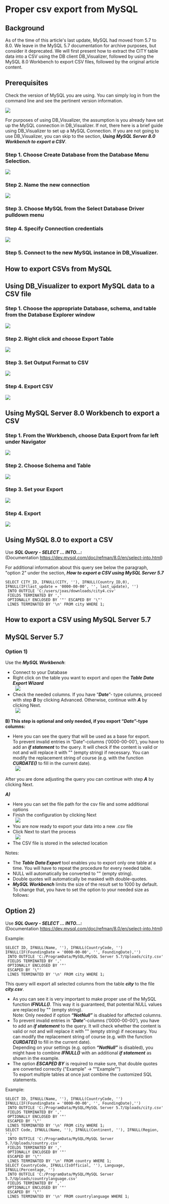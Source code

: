 # Proper csv export from MySQL 
## Background

As of the time of this article's last update, MySQL had moved from 5.7 to 8.0. We leave in the MySQL 5.7 documentation for archive purposes, but consider it deprecated. We will first present how to extract the CITY table data into a CSV using the DB client DB_Visualizer, followed by using the MySQL 8.0 Workbench to export CSV files, followed by the original article content.

## Prerequisites

Check the version of MySQL you are using. You can simply log in from the command line and see the pertinent version information. 

![](images/1.png)

For purposes of using DB_Visualizer, the assumption is you already have set up the MySQL connection in DB_Visualizer. If not, there here is a brief guide using DB_Visualizer to set up a MySQL Connection. If you are not going to use DB_Visualizer, you can skip to the section, ***Using MySQL Server 8.0 Workbench to export a CSV***.

### Step 1. Choose Create Database from the Database Menu Selection.

![](images/2.PNG)

### Step 2. Name the new connection

![](images/3.png)

### Step 3. Choose MySQL from the Select Database Driver pulldown menu

### Step 4. Specify Connection credentials

![](images/4.png)

### Step 5. Connect to the new MySQL instance in DB_Visualizer.

## How to export CSVs from MySQL

## Using DB_Visualizer to export MySQL data to a CSV file

### Step 1. Choose the appropriate Database, schema, and table from the Database Explorer window

![](images/5.png)

### Step 2. Right click and choose Export Table

![](images/6.png)

### Step 3. Set Output Format to CSV

![](images/7.png)

### Step 4. Export CSV

![](images/8.png)

## Using MySQL Server 8.0 Workbench to export a CSV

### Step 1. From the Workbench, choose Data Export from far left under Navigator

![](images/9.png)

### Step 2. Choose Schema and Table

![](images/10.png)

### Step 3. Set your Export

![](images/11.png)

### Step 4. Export

![](images/12.png)

## Using MySQL 8.0 to export a CSV

Use ***SQL Query - SELECT … INTO…:***  
(Documentation <https://dev.mysql.com/doc/refman/8.0/en/select-into.html>) 

For additional information about this query see below the paragraph, "option 2" under the section, ***How to export a CSV using MySQL Server 5.7***


```"noformat
SELECT CITY_ID, IFNULL(CITY, ''), IFNULL(Country_ID,0), IFNULL(IF(last_update = '0000-00-00', '', last_update), '') 
 INTO OUTFILE 'C:/users/joas/downloads/city4.csv' 
 FIELDS TERMINATED BY ',' 
 OPTIONALLY ENCLOSED BY '"' ESCAPED BY '\"' 
 LINES TERMINATED BY '\n' FROM city WHERE 1; 
```
## How to export a CSV using MySQL Server 5.7

## MySQL Server 5.7

### Option 1)

Use the ***MySQL Workbench***:

* Connect to your Database
* Right click on the table you want to export and open the ***Table Data Export Wizard***  
   ![](images/13.png)
* Check the needed columns. If you have “***Date***”- type columns, proceed with step ***B*** by clicking Advanced. Otherwise, continue with ***A*** by clicking Next.  
   ![](images/14.png)

**B) This step is optional and only needed, if you export “*Date*”-type columns:**

* Here you can see the query that will be used as a base for export.  
To prevent invalid entries in “Date”-columns (‘0000-00-00’), you have to add an ***if statement*** to the query. It will check if the content is valid or not and will replace it with "" (empty string) if necessary. You can modify the replacement string of course (e.g. with the function ***CURDATE()*** to fill in the current date).  
   ![](images/15.png)

   
After you are done adjusting the query you can continue with step ***A*** by clicking Next.

***A)***

* Here you can set the file path for the csv file and some additional options
* Finish the configuration by clicking Next  
   ![](images/16.png)
* You are now ready to export your data into a new .csv file
* Click Next to start the process  
   ![](images/17.png)
* The CSV file is stored in the selected location

Notes:

* The ***Table Data Export*** tool enables you to export only one table at a time. You will have to repeat the procedure for every needed table.
* NULL will automatically be converted to "" (empty string).
* Double quotes will automatically be masked with double-quotes.
* ***MySQL Workbench*** limits the size of the result set to 1000 by default.  
To change that, you have to set the option to your needed size as follows:

## Option 2)

Use ***SQL Query - SELECT … INTO…:***  
(Documentation <https://dev.mysql.com/doc/refman/8.0/en/select-into.html>)

Example:


```"code
SELECT ID, IFNULL(Name, ''), IFNULL(CountryCode, '') IFNULL(IF(FoundingDate = '0000-00-00', '', FoundingDate),'') 
 INTO OUTFILE 'C:/ProgramData/MySQL/MySQL Server 5.7/Uploads/city.csv' 
 FIELDS TERMINATED BY ',' 
 OPTIONALLY ENCLOSED BY '"' 
 ESCAPED BY '\"' 
 LINES TERMINATED BY '\n' FROM city WHERE 1; 
```
This query will export all selected columns from the table ***city*** to the file ***city.csv***.

* As you can see it is very important to make proper use of the MySQL function ***IFNULL()***. This way it is guaranteed, that potential NULL values are replaced by "" (empty string).  
Note: Only needed if option ***“NotNull”*** is disabled for affected columns.
* To prevent invalid entries in “***Date***”-columns (‘0000-00-00’), you have to add an ***if statement*** to the query. It will check whether the content is valid or not and will replace it with "" (empty string) if necessary. You can modify the replacement string of course (e.g. with the function ***CURDATE()*** to fill in the current date).  
Depending on your settings (e.g. option ***“NotNull”*** is disabled), you might have to combine ***IFNULL()*** with an additional ***if statement*** as shown in the example.
* The option ***ESCAPED BY*** is required to make sure, that double quotes are converted correctly ("Example" -> ""Example"")  
To export multiple tables at once just combine the customized SQL statements.

Example:


```"code
SELECT ID, IFNULL(Name, ''), IFNULL(CountryCode, '') IFNULL(IF(FoundingDate = '0000-00-00', '', FoundingDate),'') 
 INTO OUTFILE 'C:/ProgramData/MySQL/MySQL Server 5.7/Uploads/city.csv' 
 FIELDS TERMINATED BY ',' 
 OPTIONALLY ENCLOSED BY '"' 
 ESCAPED BY '\"' 
 LINES TERMINATED BY '\n' FROM city WHERE 1;  
SELECT Code, IFNULL(Name, ''), IFNULL(Continent, ''), IFNULL(Region, '') 
 INTO OUTFILE 'C:/ProgramData/MySQL/MySQL Server 5.7/Uploads/country.csv' 
 FIELDS TERMINATED BY ',' 
 OPTIONALLY ENCLOSED BY '"' 
 ESCAPED BY '\"' 
 LINES TERMINATED BY '\n' FROM country WHERE 1;  
SELECT CountryCode, IFNULL(IsOfficial, ''), Language, IFNULL(Percentage, '') 
 INTO OUTFILE 'C:/ProgramData/MySQL/MySQL Server 5.7/Uploads/countrylanguage.csv' 
 FIELDS TERMINATED BY ',' 
 OPTIONALLY ENCLOSED BY '"' 
 ESCAPED BY '\"' 
 LINES TERMINATED BY '\n' FROM countrylanguage WHERE 1;
```
